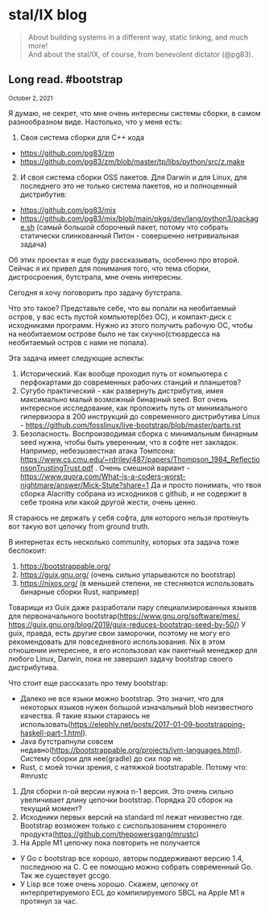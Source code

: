 # stal/IX blog

> About building systems in a different way, static linking, and much more!<br>
> And about the stal/IX, of course, from benevolent dictator (@pg83).

## Long read. #bootstrap
<sup> October 2, 2021 </sup>

Я думаю, не секрет, что мне очень интересны системы сборки, в самом разнообразном виде. Настолько, что у меня есть:

1) Своя система сборки для С++ кода
* https://github.com/pg83/zm
* https://github.com/pg83/zm/blob/master/tp/libs/python/src/z.make

2) И своя система сборки OSS пакетов. Для Darwin и для Linux, для последнего это не только система пакетов, но и полноценный дистрибутив:
* https://github.com/pg83/mix
* https://github.com/pg83/mix/blob/main/pkgs/dev/lang/python3/package.sh (самый большой сборочный пакет, потому что собрать статически слинкованный Питон - совершенно нетривиальная задача)

Об этих проектах я еще буду рассказывать, особенно про второй. Сейчас я их привел для понимания того, что тема сборки, дистросроения, бутстрапа, мне очень интересны.

Сегодня я хочу поговорить про задачу бутстрапа.

Что это такое? Представьте себе, что вы попали на необитаемый остров, у вас есть пустой компьютер(без ОС), и компакт-диск с исходниками программ. Нужно из этого получить рабочую ОС, чтобы на необитаемом острове было не так скучно(стюардесса на необитаемый остров с нами не попала).

Эта задача имеет следующие аспекты:

1) Исторический. Как вообще проходил путь от компьютера с перфокартами до современных рабочих станций и планшетов?
2) Сугубо практический - как развернуть дистрибутив, имея максимально малый возможный бинарный seed. Вот очень интересное исследование, как проложить путь от минимального гипервизора в 200 инструкций до современного дистрибутива Linux - https://github.com/fosslinux/live-bootstrap/blob/master/parts.rst
3) Безопасность. Воспроизводимая сборка с минимальным бинарным seed нужна, чтобы быть уверенным, что в софте нет закладок. Например, небезызвестная атака Томпсона: https://www.cs.cmu.edu/~rdriley/487/papers/Thompson_1984_ReflectionsonTrustingTrust.pdf . Очень смешной вариант - https://www.quora.com/What-is-a-coders-worst-nightmare/answer/Mick-Stute?share=1 Да и просто понимать, что твоя сборка Alacritty собрана из исходников с github, и не содержит в себе трояна или какой другой жести, очень ценно.

Я стараюсь не держать у себя софта, для которого нельзя протянуть вот такую вот цепочку from ground truth. 

В интернетах есть несколько community, которых эта задача тоже беспокоит:

1) https://bootstrappable.org/
2) https://guix.gnu.org/ (очень сильно упарываются по bootstrap)
3) https://nixos.org/ (в меньшей степени, не стесняются использовать бинарные сборки Rust, например)

Товарищи из Guix даже разработали пару специализированных языков для первоначального bootstrap(https://www.gnu.org/software/mes/, https://guix.gnu.org/blog/2019/guix-reduces-bootstrap-seed-by-50/) У guix, правда, есть другие свои заморочки, поэтому не могу его рекомендовать для повседневного использования. Nix в этом отношении интереснее, я его использовал как пакетный менеджер для любого Linux, Darwin, пока не завершил задачу bootstrap своего дистрибутива.

Что стоит еще рассказать про тему bootstrap:
* Далеко не все языки можно bootstrap. Это значит, что для некоторых языков нужен большой изначальный blob неизвестного качества. Я такие языки стараюсь не использовать(https://elephly.net/posts/2017-01-09-bootstrapping-haskell-part-1.html).
* Java бутстрапнули совсем недавно(https://bootstrappable.org/projects/jvm-languages.html). Систему сборки для нее(gradle) до сих пор не.
* Rust, с моей точки зрения, с натяжкой bootstrapable. Потому что: #mrustc
1) Для сборки n-ой версии нужна n-1 версия. Это очень сильно увеличивает длину цепочки bootstrap. Порядка 20 сборок на текущий момент?
2) Исходники первых версий на standard ml лежат неизвестно где. Bootstrap возможен только с сиспользованием стороннего продукта(https://github.com/thepowersgang/mrustc)
3) На Apple M1 цепочку пока повторить не получается
* У Go с bootstrap все хорошо, авторы поддерживают версию 1.4, последнюю на С. С ее помощью можно собрать современный Go. Так же существует gccgo.
* У Lisp все тоже очень хорошо. Скажем, цепочку от интерпретируемого ECL до компилируемого SBCL на Apple M1 я протянул за час.
